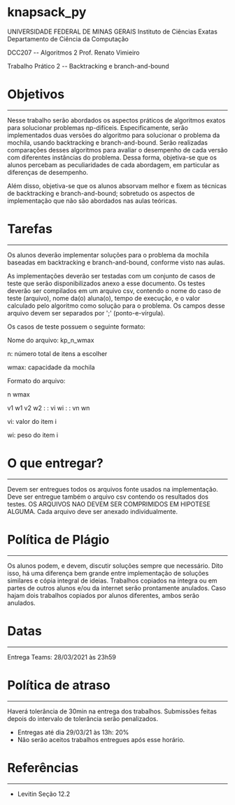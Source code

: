 # knapsack_py

UNIVERSIDADE FEDERAL DE MINAS GERAIS
Instituto de Ciências Exatas
Departamento de Ciência da Computação

DCC207 -- Algoritmos 2
Prof. Renato Vimieiro

Trabalho Prático 2 -- Backtracking e branch-and-bound

# Objetivos
---------

Nesse trabalho serão abordados os aspectos práticos de algoritmos exatos para
solucionar problemas np-difíceis. Especificamente, serão implementados duas
versões do algoritmo para solucionar o problema da mochila, usando backtracking
e branch-and-bound. Serão realizadas comparações desses algoritmos para avaliar
o desempenho de cada versão com diferentes instâncias do problema. Dessa forma,
objetiva-se que os alunos percebam as peculiaridades de cada abordagem, em particular
as diferenças de desempenho.

Além disso, objetiva-se que os alunos absorvam melhor e fixem as técnicas de
backtracking e branch-and-bound; sobretudo os aspectos de implementação que não
são abordados nas aulas teóricas.

# Tarefas
-------

Os alunos deverão implementar soluções para o problema da mochila baseadas em
backtracking e branch-and-bound, conforme visto nas aulas. 

As implementações deverão ser testadas com um conjunto de casos de teste que serão
disponibilizados anexo a esse documento. Os testes deverão ser compilados em um
arquivo csv, contendo o nome do caso de teste (arquivo), nome da(o) aluna(o), tempo de
execução, e o valor calculado pelo algoritmo como solução para o problema. Os campos
desse arquivo devem ser separados por ';' (ponto-e-vírgula). 

Os casos de teste possuem o seguinte formato:

Nome do arquivo: kp_n_wmax

n: número total de itens a escolher

wmax: capacidade da mochila

Formato do arquivo:

n wmax

v1 w1
v2 w2
: :
vi wi
: :
vn wn

vi: valor do item i

wi: peso do item i

# O que entregar?
---------------

Devem ser entregues todos os arquivos fonte usados na implementação. Deve ser
entregue também o arquivo csv contendo os resultados dos testes. OS ARQUIVOS NAO DEVEM 
SER COMPRIMIDOS EM HIPOTESE ALGUMA. Cada arquivo deve ser anexado individualmente.

# Política de Plágio
------------------

Os alunos podem, e devem, discutir soluções sempre que necessário. Dito isso,
há uma diferença bem grande entre implementação de soluções similares e cópia
integral de ideias. Trabalhos copiados na íntegra ou em partes de outros alunos
e/ou da internet serão prontamente anulados. Caso hajam dois trabalhos copiados
por alunos diferentes, ambos serão anulados.

# Datas
-----

Entrega Teams: 28/03/2021 às 23h59


# Política de atraso
------------------

Haverá tolerância de 30min na entrega dos trabalhos. Submissões feitas depois
do intervalo de tolerância serão penalizados. 
- Entregas até dia 29/03/21 às 13h: 20%
- Não serão aceitos trabalhos entregues após esse horário.

# Referências
------------------

- Levitin Seção 12.2